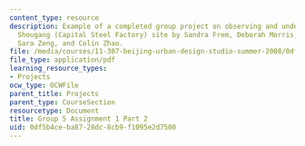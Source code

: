 ```yaml
---
content_type: resource
description: Example of a completed group project on observing and understanding the
  Shougang (Capital Steel Factory) site by Sandra Frem, Deborah Morris, Pamela Ritchot,
  Sara Zeng, and Colin Zhao.
file: /media/courses/11-307-beijing-urban-design-studio-summer-2008/0df5b4ceba8728dc8cb9f1095e2d7500_group5_assn1_2.pdf
file_type: application/pdf
learning_resource_types:
- Projects
ocw_type: OCWFile
parent_title: Projects
parent_type: CourseSection
resourcetype: Document
title: Group 5 Assignment 1 Part 2
uid: 0df5b4ce-ba87-28dc-8cb9-f1095e2d7500
---
```

